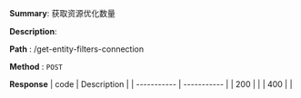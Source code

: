 **Summary**: 获取资源优化数量

**Description**:

**Path** : /get-entity-filters-connection

**Method** : `POST`

**Response**
| code      | Description |
| ----------- | ----------- |
|  200   |       |
|  400   |       |

